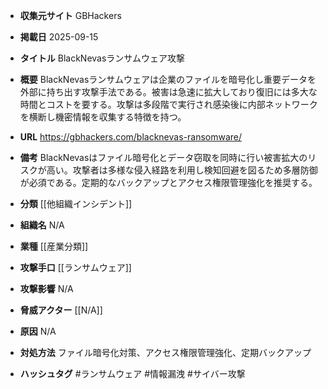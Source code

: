- **収集元サイト**
GBHackers

- **掲載日**
2025-09-15

- **タイトル**
BlackNevasランサムウェア攻撃

- **概要**
BlackNevasランサムウェアは企業のファイルを暗号化し重要データを外部に持ち出す攻撃手法である。被害は急速に拡大しており復旧には多大な時間とコストを要する。攻撃は多段階で実行され感染後に内部ネットワークを横断し機密情報を収集する特徴を持つ。

- **URL**
https://gbhackers.com/blacknevas-ransomware/

- **備考**
BlackNevasはファイル暗号化とデータ窃取を同時に行い被害拡大のリスクが高い。攻撃者は多様な侵入経路を利用し検知回避を図るため多層防御が必須である。定期的なバックアップとアクセス権限管理強化を推奨する。

- **分類**
[[他組織インシデント]]

- **組織名**
N/A

- **業種**
[[産業分類]]

- **攻撃手口**
[[ランサムウェア]]

- **攻撃影響**
N/A

- **脅威アクター**
[[N/A]]

- **原因**
N/A

- **対処方法**
ファイル暗号化対策、アクセス権限管理強化、定期バックアップ

- **ハッシュタグ**
#ランサムウェア #情報漏洩 #サイバー攻撃
